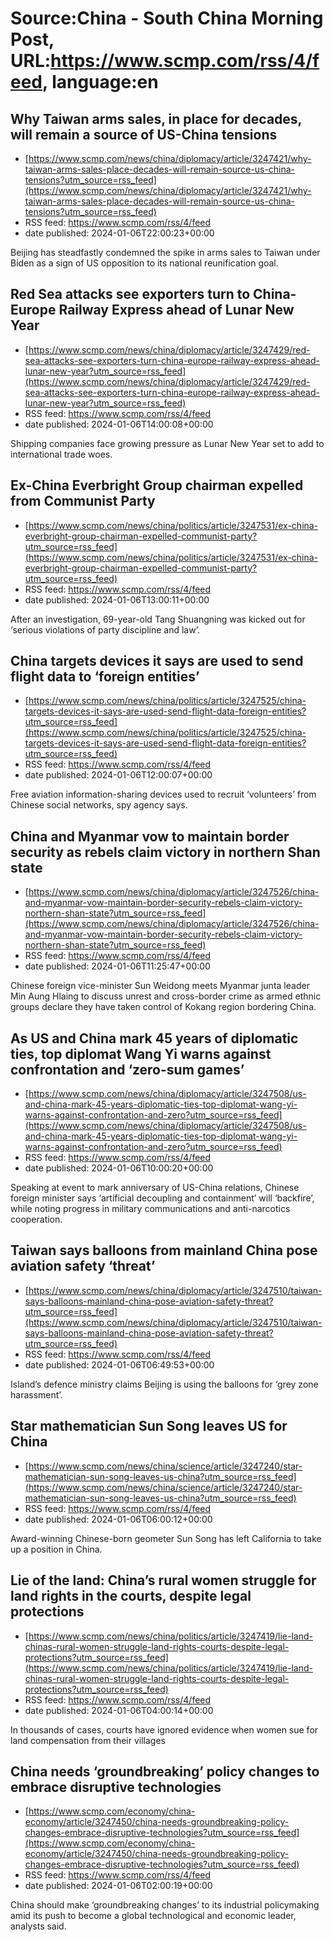 # Source:China - South China Morning Post, URL:https://www.scmp.com/rss/4/feed, language:en

## Why Taiwan arms sales, in place for decades, will remain a source of US-China tensions
 - [https://www.scmp.com/news/china/diplomacy/article/3247421/why-taiwan-arms-sales-place-decades-will-remain-source-us-china-tensions?utm_source=rss_feed](https://www.scmp.com/news/china/diplomacy/article/3247421/why-taiwan-arms-sales-place-decades-will-remain-source-us-china-tensions?utm_source=rss_feed)
 - RSS feed: https://www.scmp.com/rss/4/feed
 - date published: 2024-01-06T22:00:23+00:00

Beijing has steadfastly condemned the spike in arms sales to Taiwan under Biden as a sign of US opposition to its national reunification goal.

## Red Sea attacks see exporters turn to China-Europe Railway Express ahead of Lunar New Year
 - [https://www.scmp.com/news/china/diplomacy/article/3247429/red-sea-attacks-see-exporters-turn-china-europe-railway-express-ahead-lunar-new-year?utm_source=rss_feed](https://www.scmp.com/news/china/diplomacy/article/3247429/red-sea-attacks-see-exporters-turn-china-europe-railway-express-ahead-lunar-new-year?utm_source=rss_feed)
 - RSS feed: https://www.scmp.com/rss/4/feed
 - date published: 2024-01-06T14:00:08+00:00

Shipping companies face growing pressure as Lunar New Year set to add to international trade woes.

## Ex-China Everbright Group chairman expelled from Communist Party
 - [https://www.scmp.com/news/china/politics/article/3247531/ex-china-everbright-group-chairman-expelled-communist-party?utm_source=rss_feed](https://www.scmp.com/news/china/politics/article/3247531/ex-china-everbright-group-chairman-expelled-communist-party?utm_source=rss_feed)
 - RSS feed: https://www.scmp.com/rss/4/feed
 - date published: 2024-01-06T13:00:11+00:00

After an investigation, 69-year-old Tang Shuangning was kicked out for ‘serious violations of party discipline and law’.

## China targets devices it says are used to send flight data to ‘foreign entities’
 - [https://www.scmp.com/news/china/politics/article/3247525/china-targets-devices-it-says-are-used-send-flight-data-foreign-entities?utm_source=rss_feed](https://www.scmp.com/news/china/politics/article/3247525/china-targets-devices-it-says-are-used-send-flight-data-foreign-entities?utm_source=rss_feed)
 - RSS feed: https://www.scmp.com/rss/4/feed
 - date published: 2024-01-06T12:00:07+00:00

Free aviation information-sharing devices used to recruit ‘volunteers’ from Chinese social networks, spy agency says.

## China and Myanmar vow to maintain border security as rebels claim victory in northern Shan state
 - [https://www.scmp.com/news/china/diplomacy/article/3247526/china-and-myanmar-vow-maintain-border-security-rebels-claim-victory-northern-shan-state?utm_source=rss_feed](https://www.scmp.com/news/china/diplomacy/article/3247526/china-and-myanmar-vow-maintain-border-security-rebels-claim-victory-northern-shan-state?utm_source=rss_feed)
 - RSS feed: https://www.scmp.com/rss/4/feed
 - date published: 2024-01-06T11:25:47+00:00

Chinese foreign vice-minister Sun Weidong meets Myanmar junta leader Min Aung Hlaing to discuss unrest and cross-border crime as armed ethnic groups declare they have taken control of Kokang region bordering China.

## As US and China mark 45 years of diplomatic ties, top diplomat Wang Yi warns against confrontation and ‘zero-sum games’
 - [https://www.scmp.com/news/china/diplomacy/article/3247508/us-and-china-mark-45-years-diplomatic-ties-top-diplomat-wang-yi-warns-against-confrontation-and-zero?utm_source=rss_feed](https://www.scmp.com/news/china/diplomacy/article/3247508/us-and-china-mark-45-years-diplomatic-ties-top-diplomat-wang-yi-warns-against-confrontation-and-zero?utm_source=rss_feed)
 - RSS feed: https://www.scmp.com/rss/4/feed
 - date published: 2024-01-06T10:00:20+00:00

Speaking at event to mark anniversary of US-China relations, Chinese foreign minister says ‘artificial decoupling and containment’ will ‘backfire’, while noting progress in military communications and anti-narcotics cooperation.

## Taiwan says balloons from mainland China pose aviation safety ‘threat’
 - [https://www.scmp.com/news/china/diplomacy/article/3247510/taiwan-says-balloons-mainland-china-pose-aviation-safety-threat?utm_source=rss_feed](https://www.scmp.com/news/china/diplomacy/article/3247510/taiwan-says-balloons-mainland-china-pose-aviation-safety-threat?utm_source=rss_feed)
 - RSS feed: https://www.scmp.com/rss/4/feed
 - date published: 2024-01-06T06:49:53+00:00

Island’s defence ministry claims Beijing is using the balloons for ‘grey zone harassment’.

## Star mathematician Sun Song leaves US for China
 - [https://www.scmp.com/news/china/science/article/3247240/star-mathematician-sun-song-leaves-us-china?utm_source=rss_feed](https://www.scmp.com/news/china/science/article/3247240/star-mathematician-sun-song-leaves-us-china?utm_source=rss_feed)
 - RSS feed: https://www.scmp.com/rss/4/feed
 - date published: 2024-01-06T06:00:12+00:00

Award-winning Chinese-born geometer Sun Song has left California to take up a position in China.

## Lie of the land: China’s rural women struggle for land rights in the courts, despite legal protections
 - [https://www.scmp.com/news/china/politics/article/3247419/lie-land-chinas-rural-women-struggle-land-rights-courts-despite-legal-protections?utm_source=rss_feed](https://www.scmp.com/news/china/politics/article/3247419/lie-land-chinas-rural-women-struggle-land-rights-courts-despite-legal-protections?utm_source=rss_feed)
 - RSS feed: https://www.scmp.com/rss/4/feed
 - date published: 2024-01-06T04:00:14+00:00

In thousands of cases, courts have ignored evidence when women sue for land compensation from their villages

## China needs ‘groundbreaking’ policy changes to embrace disruptive technologies
 - [https://www.scmp.com/economy/china-economy/article/3247450/china-needs-groundbreaking-policy-changes-embrace-disruptive-technologies?utm_source=rss_feed](https://www.scmp.com/economy/china-economy/article/3247450/china-needs-groundbreaking-policy-changes-embrace-disruptive-technologies?utm_source=rss_feed)
 - RSS feed: https://www.scmp.com/rss/4/feed
 - date published: 2024-01-06T02:00:19+00:00

China should make ‘groundbreaking changes’ to its industrial policymaking amid its push to become a global technological and economic leader, analysts said.

